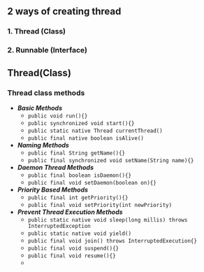 ## 2 ways of creating thread
### 1. Thread (Class)
### 2. Runnable (Interface)

## Thread(Class)
### Thread class methods
- ***Basic Methods***
	- `public void run(){}`
	- `public synchronized void start(){}`
	- `public static native Thread currentThread()`
	- `public final native boolean isAlive()`
- ***Naming Methods***
	- `public final String getName(){}`
	- `public final synchronized void setName(String name){}`
- ***Daemon Thread Methods***
	- `public final boolean isDaemon(){}`
	- `public final void setDaemon(boolean on){}`
- ***Priority Based Methods***
	- `public final int getPriority(){}`
	- `public final void setPriority(int newPriority)`
- ***Prevent Thread Execution Methods***
	- `public static native void sleep(long millis) throws InterruptedException`
	- `public static native void yield()`
	- `public final void join() throws InterruptedExecution{}`
	- `public final void suspend(){}`
	- `public final void resume(){}`
	- 